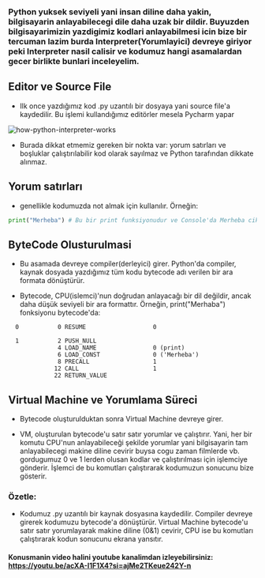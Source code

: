 ### Python yuksek seviyeli yani insan diline daha yakin, bilgisayarin anlayabilecegi dile daha uzak bir dildir. Buyuzden bilgisayarimizin yazdigimiz kodlari anlayabilmesi icin bize bir tercuman lazim burda Interpreter(Yorumlayici) devreye giriyor peki Interpreter nasil calisir ve kodumuz hangi asamalardan gecer birlikte bunlari inceleyelim. 

## Editor ve Source File
- Ilk once yazdığımız kod .py uzantılı bir dosyaya yani source file'a kaydedilir. Bu işlemi kullandığımız editörler mesela Pycharm yapar

![how-python-interpreter-works](https://github.com/user-attachments/assets/896b1482-7385-45ff-8317-1e57630334aa)

- Burada dikkat etmemiz gereken bir nokta var: yorum satırları ve boşluklar çalıştırılabilir kod olarak sayılmaz ve Python tarafından dikkate alınmaz.
## Yorum satırları 
- genellikle kodumuzda not almak için kullanılır. Örneğin:
```python
print("Merheba") # Bu bir print funksiyonudur ve Console'da Merheba ciktisini verir
```
## ByteCode Olusturulmasi
- Bu asamada devreye compiler(derleyici) girer.
Python'da compiler, kaynak dosyada yazdığımız tüm kodu bytecode adı verilen bir ara formata dönüştürür.

- Bytecode, CPU(islemci)'nun doğrudan anlayacağı bir dil değildir, ancak daha düşük seviyeli bir ara formattır.
Örneğin, print("Merhaba") fonksiyonu bytecode'da:

```
  0           0 RESUME                   0

  1           2 PUSH_NULL
              4 LOAD_NAME                0 (print)
              6 LOAD_CONST               0 ('Merheba')
              8 PRECALL                  1
             12 CALL                     1
             22 RETURN_VALUE
```

## Virtual Machine ve Yorumlama Süreci
- Bytecode oluşturulduktan sonra Virtual Machine devreye girer.

- VM, oluşturulan bytecode'u satır satır yorumlar ve çalıştırır.
Yani, her bir komutu CPU'nun anlayabileceği şekilde yorumlar yani bilgisayarin tam anlayabilecegi makine diline cevirir buysa cogu zaman filmlerde vb.
gordugumuz 0 ve 1 lerden olusan kodlar ve çalıştırılması için işlemciye gönderir.
İşlemci de bu komutları çalıştırarak kodumuzun sonucunu bize gösterir.

### Özetle:
- Kodumuz .py uzantılı bir kaynak dosyasına kaydedilir.
Compiler devreye girerek kodumuzu bytecode'a dönüştürür.
Virtual Machine bytecode'u satır satır yorumlayarak makine diline (0&1) cevirir, 
CPU ise bu komutları çalıştırarak kodun sonucunu ekrana yansıtır.

#### Konusmanin video halini youtube kanalimdan izleyebilirsiniz: https://youtu.be/acXA-I1F1X4?si=ajMe2TKeue242Y-n
